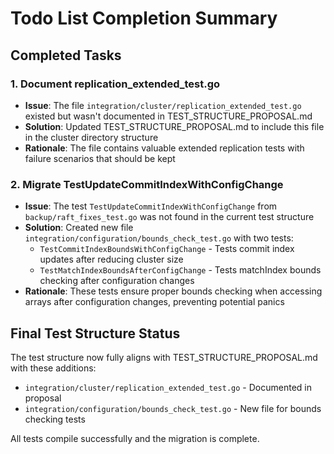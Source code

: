 # Todo List Completion Summary

## Completed Tasks

### 1. Document replication_extended_test.go
- **Issue**: The file `integration/cluster/replication_extended_test.go` existed but wasn't documented in TEST_STRUCTURE_PROPOSAL.md
- **Solution**: Updated TEST_STRUCTURE_PROPOSAL.md to include this file in the cluster directory structure
- **Rationale**: The file contains valuable extended replication tests with failure scenarios that should be kept

### 2. Migrate TestUpdateCommitIndexWithConfigChange
- **Issue**: The test `TestUpdateCommitIndexWithConfigChange` from `backup/raft_fixes_test.go` was not found in the current test structure
- **Solution**: Created new file `integration/configuration/bounds_check_test.go` with two tests:
  - `TestCommitIndexBoundsWithConfigChange` - Tests commit index updates after reducing cluster size
  - `TestMatchIndexBoundsAfterConfigChange` - Tests matchIndex bounds checking after configuration changes
- **Rationale**: These tests ensure proper bounds checking when accessing arrays after configuration changes, preventing potential panics

## Final Test Structure Status

The test structure now fully aligns with TEST_STRUCTURE_PROPOSAL.md with these additions:
- `integration/cluster/replication_extended_test.go` - Documented in proposal
- `integration/configuration/bounds_check_test.go` - New file for bounds checking tests

All tests compile successfully and the migration is complete.